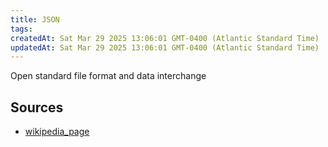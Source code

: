 ```yaml
---
title: JSON
tags: 
createdAt: Sat Mar 29 2025 13:06:01 GMT-0400 (Atlantic Standard Time)
updatedAt: Sat Mar 29 2025 13:06:01 GMT-0400 (Atlantic Standard Time)
---
```



Open standard file format and data interchange



## Sources
- [wikipedia_page](https://en.wikipedia.org/wiki/JSON)
